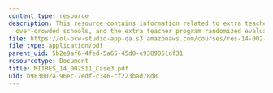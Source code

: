 ```yaml
---
content_type: resource
description: This resource contains information related to extra teacher program,
  over-crowded schools, and the extra teacher program randomized evaluation.
file: https://ol-ocw-studio-app-qa.s3.amazonaws.com/courses/res-14-002-abdul-latif-jameel-poverty-action-lab-executive-training-evaluating-social-programs-2011-spring-2011/b983002a96ec7edfc346cf223bad78d8_MITRES_14_002S11_Case3.pdf
file_type: application/pdf
parent_uid: 5b2e9af6-4fed-5a65-45d0-e9389051df31
resourcetype: Document
title: MITRES_14_002S11_Case3.pdf
uid: b983002a-96ec-7edf-c346-cf223bad78d8
---
```


